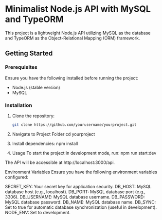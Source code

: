 # Minimalist Node.js API with MySQL and TypeORM

This project is a lightweight Node.js API utilizing MySQL as the database and TypeORM as the Object-Relational Mapping (ORM) framework.

## Getting Started

### Prerequisites

Ensure you have the following installed before running the project:

- Node.js (stable version)
- MySQL

### Installation

1. Clone the repository:

   ```bash
   git clone https://github.com/yourusername/yourproject.git

   ```

2. Navigate to Project Folder
   cd yourproject

3. Install dependencies:
   npm install

4. Usage
   To start the project in development mode, run:
   npm run start:dev

The API will be accessible at http://localhost:3000/api.

Environment Variables
Ensure you have the following environment variables configured:

SECRET_KEY: Your secret key for application security.
DB_HOST: MySQL database host (e.g., localhost).
DB_PORT: MySQL database port (e.g., 3306).
DB_USERNAME: MySQL database username.
DB_PASSWORD: MySQL database password.
DB_NAME: MySQL database name.
DB_SYNC: Set to true for automatic database synchronization (useful in development).
NODE_ENV: Set to development.
